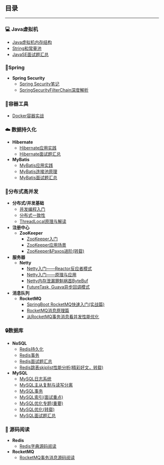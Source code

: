 ## 目录

-----

### :computer: Java虚拟机

* [Java虚拟机内存结构](note/JVM内存区域.md)
* [String和常量池](note/String和常量池的苟且关系.md)
* [JavaSE面试题汇总](note/JavaSE-集合面经.md)

### :leaves:Spring

* **Spring Security**
  * [Spring Security笔记](/note/SpringSecurity解析.md)
  * [SpringSecurityFilterChain深度解析](/note/SpringSecurityFilterChain深度解析.md)

### :wrench:容器工具

* [Docker容器实战](/note/Docker容器技术.md)

### :cloud: 数据持久化

* **Hibernate**
  * [Hibernate应用实践](note/Hibernate应用实践.md)
  * [Hibernate面试题汇总](/note/Hibernate知识点梳理.md)
* **MyBatis**
  * [MyBatis应用实践](note/MyBatis应用实践.md)
  * [MyBatis连接池原理](note/MyBatis连接池.md)
  * [MyBatis面试题汇总](/note/MyBatis面试题总结.md)

### :triangular_flag_on_post:分布式高并发

* **分布式/并发基础**
  * [并发编程入门](note/Java并发.md)
  * [分布式一致性](/note/分布式一致性.md)
  * [ThreadLocal原理与解读](http://www.jasongj.com/java/threadlocal/)
* **注册中心**
  * **ZooKeeper**
    * [ZooKeeper入门](/note/ZooKeeper入门.md)
    * [ZooKeeper应用场景](note/ZooKeeper应用场景.md)
    * [ZooKeeper&Paxos进阶(转载)](https://github.com/Snailclimb/JavaGuide/blob/master/docs/system-design/framework/ZooKeeper-plus.md)
* **服务器**
  * **Netty**
    * [Netty入门——Reactor反应者模式](note/Reactor入门(一).md)
    * [Netty入门——原理与应用](note/Netty原理与基础.md)
    * [Netty内存泄漏罪魁祸首ByteBuf](note/Netty组件之ByteBuf.md)
    * [FutureTask, Guava异步回调模式](/note/异步回调模式.md)
* **消息队列**
  * **RocketMQ**
    * [SpringBoot RocketMQ快速入门(实战篇)](/note/SpringBoot%20RocketMQ快速入门.md)
    * [RocketMQ消息原理篇](/note/RocketMQ消息原理篇.md)
    * [从RocketMQ事务消息看并发性能优化](/note/从RocketMQ事务消息看并发性能优化.md)

### :lock:数据库

* **NoSQL**
  * [Redis持久化](/note/redis持久化.md)
  * [Redis事务](/note/redis事务.md)
  * [Redis面试题汇总](note/Redis面经.md)
  * [Redis跳表skiplist性能分析(精彩好文，转载)](https://juejin.im/post/57fa935b0e3dd90057c50fbc)
* **MySQL**
  * [MySQL日志系统](/note/MySQL日志系统.md)
  * [MySQL主从复制与读写分离](note/MySQL主从复制与读写分离.md)
  * [MySQL事务](/note/MySQL事务.md)
  * [MySQL索引(面试重点)](/note/MySQL存储与索引.md)
  * [MySQL优化专题(重要)](note/MySQL优化专题.md)
  * [MySQL优化(转载)](https://mp.weixin.qq.com/s?__biz=Mzg2OTA0Njk0OA==&mid=2247485117&idx=1&sn=92361755b7c3de488b415ec4c5f46d73&chksm=cea24976f9d5c060babe50c3747616cce63df5d50947903a262704988143c2eeb4069ae45420&token=79317275&lang=zh_CN#rd)
  * [MySQL面试题汇总](note/数据库面经.md)

### :closed_book: 源码阅读

* **Redis**
  * [Redis字典源码阅读](doc/redis/redis字典.md)
* **RocketMQ**
  * [RocketMQ事务消息源码阅读](/doc/rocketmq/rocketmq事务消息.md)